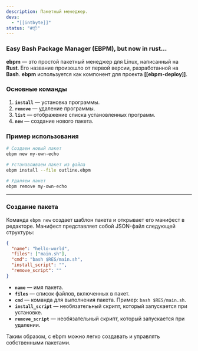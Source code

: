 ```yaml
---
description: Пакетный менеджер.
devs:
  - "[[intbyte]]"
status: "#📦"
---
```


### Easy Bash Package Manager (EBPM), but now in rust...

**ebpm** — это простой пакетный менеджер для Linux, написанный на **Rust**. Его название произошло от первой версии, разработанной на **Bash**. **ebpm** используется как компонент для проекта **[[ebpm-deploy]]**.

### Основные команды

1. **`install`** — установка программы.
2. **`remove`** — удаление программы.
3. **`list`** — отображение списка установленных программ.
4. **`new`** — создание нового пакета.

### Пример использования

```sh
# Создаем новый пакет
ebpm new my-own-echo

# Устанавливаем пакет из файла
ebpm install --file outline.ebpm

# Удаляем пакет
ebpm remove my-own-echo
```

---

### Создание пакета

Команда `ebpm new` создает шаблон пакета и открывает его манифест в редакторе. Манифест представляет собой JSON-файл следующей структуры:

```json
{
  "name": "hello-world",
  "files": ["main.sh"],
  "cmd": "bash $RES/main.sh",
  "install_script": "",
  "remove_script": ""
}
```

- **`name`** — имя пакета.
- **`files`** — список файлов, включенных в пакет.
- **`cmd`** — команда для выполнения пакета. Пример: `bash $RES/main.sh`.
- **`install_script`** — необязательный скрипт, который запускается при установке.
- **`remove_script`** — необязательный скрипт, который запускается при удалении.

Таким образом, с ebpm можно легко создавать и управлять собственными пакетами.

